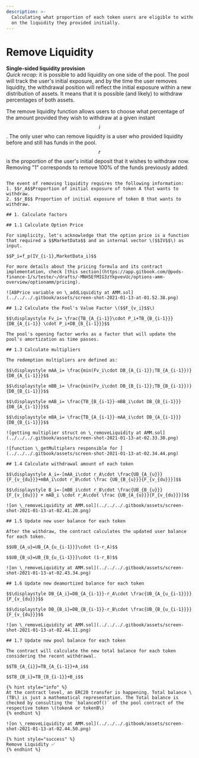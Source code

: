 ```yaml
---
description: >-
  Calculating what proportion of each token users are eligible to withdraw based
  on the liquidity they provided initially.
---
```


# Remove Liquidity

**Single-sided liquidity provision**  
_Quick recap:_ it is possible to add liquidity on one side of the pool. The pool will track the user's initial exposure, and by the time the user removes liquidity, the withdrawal position will reflect the initial exposure within a new distribution of assets. It means that it is possible \(and likely\) to withdraw percentages of both assets.

The remove liquidity function allows users to choose what percentage of the amount provided they wish to withdraw at a given instant $$i$$ . The only user who can remove liquidity is a user who provided liquidity before and still has funds in the pool. $$r$$ is the proportion of the user's initial deposit that it wishes to withdraw now. Removing "1" corresponds to remove 100% of the funds previously added.

~~~~$$r_A≤1$$ and $$r_B≤ 1$$

The event of removing liquidity requires the following information:  
1. $$r_A$$Proportion of initial exposure of token A that wants to withdraw.  
2. $$r_B$$ Proportion of initial exposure of token B that wants to withdraw.

## 1. Calculate factors

## 1.1 Calculate Option Price

For simplicity, let's acknowledge that the option price is a function that required a $$MarketData$$ and an internal vector \($$IV$$\) as input.

$$P_i=f_p(IV_{i-1},MarketData_i)$$

For more details about the pricing formula and its contract implementation, check [this section](https://app.gitbook.com/@pods-finance-1/s/teste/~/drafts/-MNH5EfMIG3zYkpvevUc/options-amm-overview/optionamm/pricing).

![ABPrice variable on \_addLiquidity at AMM.sol](../../../.gitbook/assets/screen-shot-2021-01-13-at-01.52.38.png)

## 1.2 Calculate the Pool's Value Factor \($$F_{v_i}$$\)

$$\displaystyle Fv_i= \frac{TB_{A_{i-1}}\cdot P_i+TB_{B_{i-1}}}{DB_{A_{i-1}} \cdot P_i+DB_{B_{i-1}}}$$

The pool's opening factor works as a factor that will update the pool's amortization as time passes.

## 1.3 Calculate multipliers

The redemption multipliers are defined as:

$$\displaystyle mAA_i= \frac{min(Fv_i\cdot DB_{A_{i-1}};TB_{A_{i-1}})}{DB_{A_{i-1}}}$$

$$\displaystyle mBB_i= \frac{min(Fv_i\cdot DB_{B_{i-1}};TB_{B_{i-1}})}{DB_{B_{i-1}}}$$

$$\displaystyle mAB_i= \frac{TB_{B_{i-1}}-mBB_i\cdot DB_{B_{i-1}}}{DB_{A_{i-1}}}$$

$$\displaystyle mBA_i= \frac{TB_{A_{i-1}}-mAA_i\cdot DB_{A_{i-1}}}{DB_{B_{i-1}}}$$

![getting multiplier struct on \_removeLiquidity at AMM.sol](../../../.gitbook/assets/screen-shot-2021-01-13-at-02.33.30.png)

![function \_getMultiplers responsible for ](../../../.gitbook/assets/screen-shot-2021-01-13-at-02.34.44.png)

## 1.4 Calculate withdrawal amount of each token

$$\displaystyle A_i=-[mAA_i\cdot r_A\cdot \frac{UB_{A_{u}}}{F_{v_{du}}}+mBA_i\cdot r_B\cdot \frac {UB_{B_{u}}}{F_{v_{du}}}]$$

$$\displaystyle B_i=-[mBB_i\cdot r_B\cdot \frac{UB_{B_{u}}}{F_{v_{du}}} + mAB_i \cdot r_A\cdot \frac {UB_{A_{u}}}{F_{v_{du}}}]$$

![on \_removeLiquidity at AMM.sol](../../../.gitbook/assets/screen-shot-2021-01-13-at-02.41.20.png)

## 1.5 Update new user balance for each token

After the withdraw, the contract calculates the updated user balance for each token.

$$UB_{A_u}=UB_{A_{u_{i-1}}}\cdot (1-r_A)$$

$$UB_{B_u}=UB_{B_{u_{i-1}}}\cdot (1-r_B)$$

![on \_removeLiquidity at AMM.sol](../../../.gitbook/assets/screen-shot-2021-01-13-at-02.43.34.png)

## 1.6 Update new deamortized balance for each token

$$\displaystyle DB_{A_i}=DB_{A_{i-1}}-r_A\cdot \frac{UB_{A_{u_{i-1}}}}{F_{v_{du}}}$$

$$\displaystyle DB_{B_i}=DB_{B_{i-1}}-r_B\cdot \frac{UB_{B_{u_{i-1}}}}{F_{v_{du}}}$$

![on \_removeLiquidity at AMM.sol](../../../.gitbook/assets/screen-shot-2021-01-13-at-02.44.11.png)

## 1.7 Update new pool balance for each token

The contract will calculate the new total balance for each token considering the recent withdrawal.

$$TB_{A_{i}}=TB_{A_{i-1}}+A_i$$

$$TB_{B_i}=TB_{B_{i-1}}+B_i$$

{% hint style="info" %}
At the contract level, an ERC20 transfer is happening. Total balance \(TB\) is just a mathematical representation. The Total balance is checked by consulting the `balanceOf()` of the pool contract of the respective token \(tokenA or tokenB\)
{% endhint %}

![on \_removeLiquidity at AMM.sol](../../../.gitbook/assets/screen-shot-2021-01-13-at-02.44.50.png)

{% hint style="success" %}
Remove Liquidity ✅
{% endhint %}

